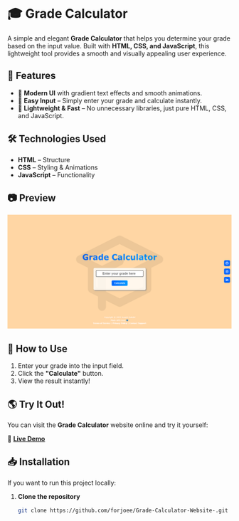 # 🎓 Grade Calculator

A simple and elegant **Grade Calculator** that helps you determine your grade based on the input value. Built with **HTML, CSS, and JavaScript**, this lightweight tool provides a smooth and visually appealing user experience.

## 🚀 Features

- 🎨 **Modern UI** with gradient text effects and smooth animations.
- 🔢 **Easy Input** – Simply enter your grade and calculate instantly.
- 📌 **Lightweight & Fast** – No unnecessary libraries, just pure HTML, CSS, and JavaScript.

## 🛠️ Technologies Used

- **HTML** – Structure  
- **CSS** – Styling & Αnimations  
- **JavaScript** – Functionality  

## 📷 Preview

![Grade Calculator Preview](preview.png)

## 📖 How to Use

1. Enter your grade into the input field.  
2. Click the **"Calculate"** button.  
3. View the result instantly!  

## 🌎 Try It Out!

You can visit the **Grade Calculator** website online and try it yourself:

🔗 **[Live Demo](https://forjoee.github.io/Grade-Calculator-Website-/)**  

## 📥 Installation

If you want to run this project locally:  

1. **Clone the repository**  
   ```sh
   git clone https://github.com/forjoee/Grade-Calculator-Website-.git
